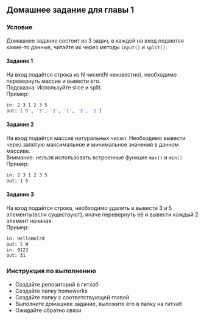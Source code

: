 ## Домашнее задание для главы 1

### Условие 
Домашнее задание состоит из 3 задач, в каждой на вход подаются какие-то данные, 
читайте их через методы `input()` и `split()`.
#### Задание 1
На вход подаётся строка из N чисел(N неизвестно), необходимо перевернуть массив и вывести его.<br>
Подсказка: Используйте slice и split.<br>
Пример:
``` bash
in: 2 3 1 2 3 5 
out: ['5', '3', '2', '1', '3', '2']
```
#### Задание 2
На вход подаётся массив натуральных чисел. Необходимо вывести через запятую
максимальное и минимальное значения в данном массиве.<br>
Внимание: нельзя использовать встроенные функцие `max()` и `min()` <br>
Пример:<br>
```bash
in: 2 3 1 2 3 5
out: 1 5 
```
#### Задание 3
На вход подаётся строка, необходимо удалить и вывести 3 и 5 элементы(если существуют), иначе
перевернуть её и вывести каждый 2 элемент начиная.<br>
Пример:
```bash
in: HelloWolrd
out: l W
in: 0123
out: 31
```

### Инструкция по выполнению
- Создайте репозиторий в гитхаб
- Создайте папку homeworks
- Создайте папку с соответствующей главой
- Выполните домашнее задание, выложите его в папку на гитхаб
- Ожидайте обратно связи